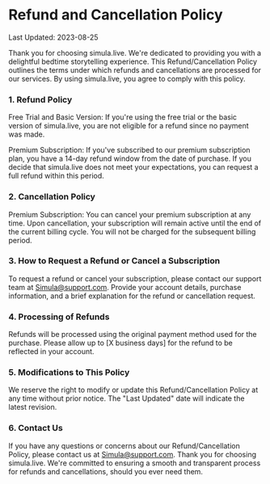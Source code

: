 ---
---

# Refund and Cancellation Policy

Last Updated: 2023-08-25

Thank you for choosing simula.live. We're dedicated to providing you with a delightful bedtime storytelling experience. This Refund/Cancellation Policy outlines the terms under which refunds and cancellations are processed for our services. By using simula.live, you agree to comply with this policy.

### 1. Refund Policy

Free Trial and Basic Version: If you're using the free trial or the basic version of simula.live, you are not eligible for a refund since no payment was made.

Premium Subscription: If you've subscribed to our premium subscription plan, you have a 14-day refund window from the date of purchase. If you decide that simula.live does not meet your expectations, you can request a full refund within this period.

### 2. Cancellation Policy

Premium Subscription: You can cancel your premium subscription at any time. Upon cancellation, your subscription will remain active until the end of the current billing cycle. You will not be charged for the subsequent billing period.

### 3. How to Request a Refund or Cancel a Subscription

To request a refund or cancel your subscription, please contact our support team at Simula@support.com. Provide your account details, purchase information, and a brief explanation for the refund or cancellation request.

### 4. Processing of Refunds

Refunds will be processed using the original payment method used for the purchase. Please allow up to [X business days] for the refund to be reflected in your account.

### 5. Modifications to This Policy

We reserve the right to modify or update this Refund/Cancellation Policy at any time without prior notice. The "Last Updated" date will indicate the latest revision.

### 6. Contact Us

If you have any questions or concerns about our Refund/Cancellation Policy, please contact us at Simula@support.com.
Thank you for choosing simula.live. We're committed to ensuring a smooth and transparent process for refunds and cancellations, should you ever need them.
